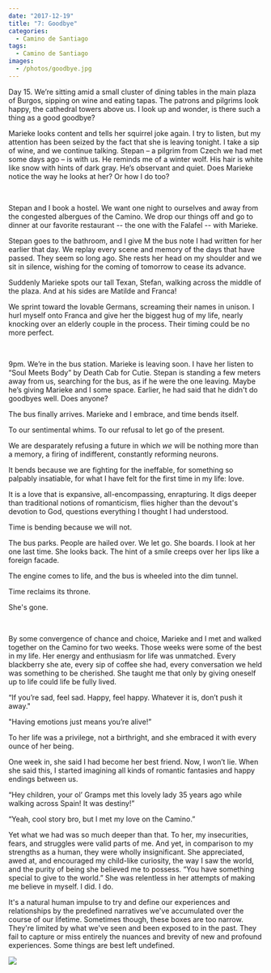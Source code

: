```yaml
---
date: "2017-12-19"
title: "7: Goodbye"
categories:
  - Camino de Santiago
tags: 
  - Camino de Santiago
images:
  - /photos/goodbye.jpg
---
```


Day 15. We’re sitting amid a small cluster of dining tables in the main plaza of Burgos, sipping on wine and eating tapas. The patrons and pilgrims look happy, the cathedral towers above us. I look up and wonder, is there such a thing as a good goodbye?

Marieke looks content and tells her squirrel joke again. I try to listen, but my attention has been seized by the fact that she is leaving tonight. I take a sip of wine, and we continue talking. Stepan – a pilgrim from Czech we had met some days ago – is with us. He reminds me of a winter wolf. His hair is white like snow with hints of dark gray. He’s observant and quiet. Does Marieke notice the way he looks at her? Or how I do too?

<br>

Stepan and I book a hostel. We want one night to ourselves and away from the congested albergues of the Camino. We drop our things off and go to dinner at our favorite restaurant -- the one with the Falafel -- with Marieke. 

Stepan goes to the bathroom, and I give M the bus note I had written for her earlier that day. We replay every scene and memory of the days that have passed. They seem so long ago. She rests her head on my shoulder and we sit in silence, wishing for the coming of tomorrow to cease its advance.

Suddenly Marieke spots our tall Texan, Stefan, walking across the middle of the plaza. And at his sides are Matilde and Franca! 

We sprint toward the lovable Germans, screaming their names in unison. I hurl myself onto Franca and give her the biggest hug of my life, nearly knocking over an elderly couple in the process. Their timing could be no more perfect.

<br>

9pm. We’re in the bus station. Marieke is leaving soon. I have her listen to “Soul Meets Body” by Death Cab for Cutie. Stepan is standing a few meters away from us, searching for the bus, as if he were the one leaving. Maybe he’s giving Marieke and I some space. Earlier, he had said that he didn't do goodbyes well. Does anyone?

The bus finally arrives. Marieke and I embrace, and time bends itself.

To our sentimental whims. To our refusal to let go of the present.

We are desparately refusing a future in which _we_ will be nothing more than a memory, a firing of indifferent, constantly reforming neurons.

It bends because we are fighting for the ineffable, for something so palpably insatiable, for what I have felt for the first time in my life: love. 

It is a love that is expansive, all-encompassing, enrapturing. It digs deeper than traditional notions of romanticism, flies higher than the devout's devotion to God, questions everything I thought I had understood.

Time is bending because we will not.

The bus parks. People are hailed over. We let go. She boards. I look at her one last time. She looks back. The hint of a smile creeps over her lips like a foreign facade.

The engine comes to life, and the bus is wheeled into the dim tunnel.

Time reclaims its throne.

She's gone.

<br>

By some convergence of chance and choice, Marieke and I met and walked together on the Camino for two weeks. Those weeks were some of the best in my life. Her energy and enthusiasm for life was unmatched. Every blackberry she ate, every sip of coffee she had, every conversation we held was something to be cherished. She taught me that only by giving oneself up to life could life be fully lived.

“If you’re sad, feel sad. Happy, feel happy. Whatever it is, don’t push it away."

"Having emotions just means you’re alive!”

To her life was a privilege, not a birthright, and she embraced it with every ounce of her being.

One week in, she said I had become her best friend. Now, I won’t lie. When she said this, I started imagining all kinds of romantic fantasies and happy endings between us.

“Hey children, your ol’ Gramps met this lovely lady 35 years ago while walking across Spain! It was destiny!”

“Yeah, cool story bro, but I met my love on the Camino.”

Yet what we had was so much deeper than that. To her, my insecurities, fears, and struggles were valid parts of me. And yet, in comparison to my strengths as a human, they were wholly insignificant. She appreciated, awed at, and encouraged my child-like curiosity, the way I saw the world, and the purity of being she believed me to possess. “You have something special to give to the world.” She was relentless in her attempts of making me believe in myself. I did. I do.

It's a natural human impulse to try and define our experiences and relationships by the predefined narratives we've accumulated over the course of our lifetime. Sometimes though, these boxes are too narrow. They're limited by what we've seen and been exposed to in the past. They fail to capture or miss entirely the nuances and brevity of new and profound experiences. Some things are best left undefined.

![](/photos/goodbye.jpg)